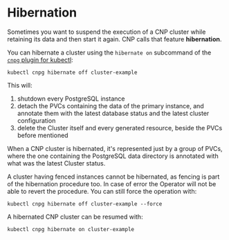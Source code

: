 # Hibernation

Sometimes you want to suspend the execution of a CNP cluster while retaining
its data and then start it again. CNP calls that feature **hibernation**.

You can hibernate a cluster using the `hibernate on` subcommand of
the [`cnpg` plugin for kubectl](cnpg-plugin.md#hibernate):

```
kubectl cnpg hibernate off cluster-example
```

This will:

1. shutdown every PostgreSQL instance
2. detach the PVCs containing the data of the primary instance, and annotate
   them with the latest database status and the latest cluster configuration
3. delete the Cluster itself and every generated resource, beside the PVCs
   before mentioned

When a CNP cluster is hibernated, it's represented just by a group of PVCs,
where the one containing the PostgreSQL data directory is annotated with what
was the latest Cluster status.

A cluster having fenced instances cannot be hibernated, as fencing is
part of the hibernation procedure too. In case of error the Operator will
not be able to revert the procedure. You can still force the operation
with:

```
kubectl cnpg hibernate off cluster-example --force
```

A hibernated CNP cluster can be resumed with:

```
kubectl cnpg hibernate on cluster-example
```
